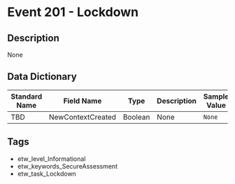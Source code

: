 # Event 201 - Lockdown

## Description
None

## Data Dictionary
|Standard Name|Field Name|Type|Description|Sample Value|
|---|---|---|---|---|
|TBD|NewContextCreated|Boolean|None|`None`|

## Tags
* etw_level_Informational
* etw_keywords_SecureAssessment
* etw_task_Lockdown